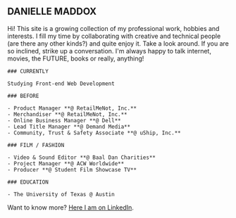 ## DANIELLE MADDOX

Hi! This site is a growing collection of my professional work, hobbies and interests. I fill my time by collaborating with creative and technical people (are there any other kinds?) and quite enjoy it. Take a look around. If you are so inclined, strike up a conversation. I'm always happy to talk internet, movies, the FUTURE, books or really, anything!

```
### CURRENTLY

Studying Front-end Web Development

### BEFORE

- Product Manager **@ RetailMeNot, Inc.**
- Merchandiser **@ RetailMeNot, Inc.**
- Online Business Manager **@ Dell**
- Lead Title Manager **@ Demand Media**
- Community, Trust & Safety Associate **@ uShip, Inc.**

### FILM / FASHION

- Video & Sound Editor **@ Baal Dan Charities**
- Project Manager **@ ACW Worldwide**
- Producer **@ Student Film Showcase TV**

### EDUCATION

- The University of Texas @ Austin
```

Want to know more? [Here I am on LinkedIn](https://www.linkedin.com/in/dmaddx).
